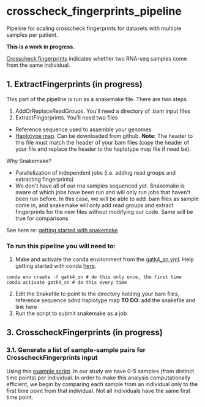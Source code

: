# crosscheck_fingerprints_pipeline
Pipeline for scaling crosscheck fingerprints for datasets with multiple samples per patient. 

**This is a work in progress.** 

[Crosscheck fingerprints](https://gatk.broadinstitute.org/hc/en-us/articles/360037594711-CrosscheckFingerprints-Picard-) indicates whether two RNA-seq samples come from the same individual.

## 1. ExtractFingerprints (in progress) 
This part of the pipeline is run as a snakemake file. There are two steps 
1. AddOrReplaceReadGroups. You'll need a directory of .bam input files
2. ExtractFingerprints. You'll need two files
- Reference sequence used to assemble your genomes
- [Haplotype map](https://github.com/naumanjaved/fingerprint_maps). Can be downloaded from github. **Note:** The header to this file must match the header of your bam files (copy the header of your file and replace the header to the haplotype map file if need be). 

Why Snakemake? 
- Parallelization of independent jobs (i.e. adding read groups and extracting fingerprints) 
- We don't have all of our rna samples sequenced yet. Snakemake is aware of which jobs have been run and will only run jobs that haven't been run before. In this case, we will be able to add .bam files as sample come in, and snakemake will only add read groups and extract fingerprints for the new files without modifying our code. Same will be true for comparisons

See here re: [getting started with snakemake](https://github.com/Snitkin-Lab-Umich/Snakemake_setup)

### To run this pipeline you will need to: 
1. Make and activate the conda environment from the [gatk4_sn.yml](https://github.com/shoffm/crosscheck_fingerprints_pipeline/blob/main/gatk4_sn.yml). Help getting started with conda [here](https://github.com/Snitkin-Lab-Umich/Snakemake_setup#conda).
```
conda env create -f gatk4_sn # do this only once, the first time
conda activate gatk4_sn # do this every time
```
2. Edit the Snakefile to point to the directory holding your bam files, reference sequence adnd haplotype map **TO DO**: add the snakefile and link here
3. Run the script to submit snakemake as a job

## 3. CrosscheckFingerprints (in progress)
### 3.1. Generate a list of sample-sample pairs for CrosscheckFingerprints input 
Using this [example script](https://github.com/shoffm/crosscheck_fingerprints_pipeline/blob/main/generate_sample_pairs.R). In our study we have 0-5 samples (from distinct time points) per individual. In order to make this analysis computationally efficient, we begin by comparing each sample from an individual only to the first time point from that individual. Not all individuals have the same first time point.
